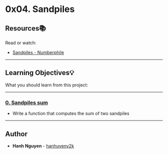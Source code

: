 # 0x04. Sandpiles

## Resources:books:
Read or watch:
* [Sandpiles - Numberphile](https://intranet.hbtn.io/rltoken/UVY3WFjMmCRlLcr-B2Krug)

---
## Learning Objectives:bulb:
What you should learn from this project:

---

### [0. Sandpiles sum](./0-sandpiles.c)
* Write a function that computes the sum of two sandpiles

---

## Author
* **Hanh Nguyen** - [hanhuyeny2k](github.com/hanhuyeny2k)